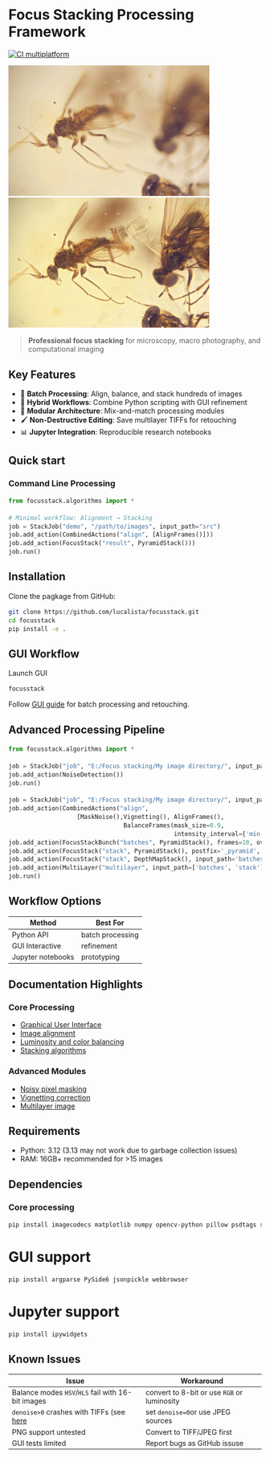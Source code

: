 # Focus Stacking Processing Framework

[![CI multiplatform](https://github.com/lucalista/focusstack/actions/workflows/ci-multiplatform.yml/badge.svg)](https://github.com/lucalista/focusstack/actions/workflows/ci-multiplatform.yml)

<img src='../img/flies.gif' width="400">  <img src='../img/flies_stack.jpg' width="400">

> **Professional focus stacking** for microscopy, macro photography, and computational imaging

## Key Features
- 🚀 **Batch Processing**: Align, balance, and stack hundreds of images
- 🎨 **Hybrid Workflows**: Combine Python scripting with GUI refinement
- 🧩 **Modular Architecture**: Mix-and-match processing modules
- 🖌️ **Non-Destructive Editing**: Save multilayer TIFFs for retouching
- 📊 **Jupyter Integration**: Reproducible research notebooks


## Quick start
### Command Line Processing
```python
from focusstack.algorithms import *

# Minimal workflow: Alignment → Stacking
job = StackJob("demo", "/path/to/images", input_path="src")
job.add_action(CombinedActions("align", [AlignFrames()]))
job.add_action(FocusStack("result", PyramidStack()))
job.run()
```

## Installation
Clone the pagkage from GitHub:

```bash
git clone https://github.com/lucalista/focusstack.git
cd focusstack
pip install -e .
```

## GUI Workflow
Launch GUI

```bash
focusstack
```

Follow [GUI guide](gui.md) for batch processing and retouching.


## Advanced Processing Pipeline

```python
from focusstack.algorithms import *

job = StackJob("job", "E:/Focus stacking/My image directory/", input_path="src")
job.add_action(NoiseDetection())
job.run()

job = StackJob("job", "E:/Focus stacking/My image directory/", input_path="src")
job.add_action(CombinedActions("align",
			       [MaskNoise(),Vignetting(), AlignFrames(),
                                BalanceFrames(mask_size=0.9,
                                              intensity_interval={'min': 150, 'max': 65385})]))
job.add_action(FocusStackBunch("batches", PyramidStack(), frames=10, overlap=2, denoise=0.8))
job.add_action(FocusStack("stack", PyramidStack(), postfix='_pyramid', denoise=0.8))
job.add_action(FocusStack("stack", DepthMapStack(), input_path='batches', postfix='_depthmap', denoise=0.8))
job.add_action(MultiLayer("multilayer", input_path=['batches', 'stack']))
job.run()
```

## Workflow Options

| Method            | Best For         |
|-------------------|------------------|
| Python API        | batch processing | 
| GUI Interactive   | refinement       |
| Jupyter notebooks | prototyping      |

## Documentation Highlights
### Core Processing
- [Graphical User Interface](../docs/gui.md)
- [Image alignment](../docs/alignment.md)
- [Luminosity and color balancing](../docs/balancing.md)
- [Stacking algorithms](../docs/focus_stacking.md)
### Advanced Modules
- [Noisy pixel masking](../docs/noise.md)
- [Vignetting correction](../docs/vignetting.md)
- [Multilayer image](../docs/multilayer.md)

## Requirements

* Python: 3.12 (3.13 may not work due to garbage collection issues)
* RAM: 16GB+ recommended for >15 images

## Dependencies

### Core processing
```bash
pip install imagecodecs matplotlib numpy opencv-python pillow psdtags scipy setuptools-scm termcolor tifffile tqdm
```
# GUI support
```bash
pip install argparse PySide6 jsonpickle webbrowser
```

# Jupyter support
```bash
pip install ipywidgets
```

## Known Issues

| Issue    |  Workaround    |
|----------|----------------|
| Balance modes ```HSV```/```HLS``` fail with 16-bit images | convert to 8-bit or use ```RGB``` or luminosity |
|  ```denoise>0``` crashes with TIFFs (see [here](https://stackoverflow.com/questions/76647895/opencv-fastnlmeansdenoisingmulti-should-support-16-bit-images-but-does-it) | set ```denoise=0```or use JPEG sources
| PNG support untested  | Convert to TIFF/JPEG first |
| GUI tests limited     | Report bugs as GitHub issuse |
